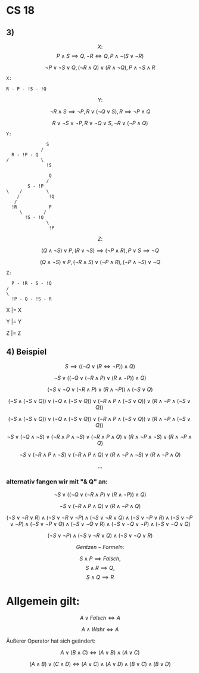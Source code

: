 # CS 18

## 3)

$$X:$$
$$ {P \land S \implies Q, \neg R \iff Q, P \land \neg (S \lor \neg R)} $$

$$ \neg P \lor \neg S \lor Q, (\neg R \land Q) \lor (R \land \neg Q), P \land \neg S \land R $$

```
X:

R - P - !S - !Q
```

$$Y:$$

$$ \neg R \land S \implies \neg P, R \lor (\neg Q \lor S), R \implies \neg P \land Q $$

$$ R \lor \neg S \lor \neg P, R \lor \neg Q \lor S, \neg R \lor (\neg P \land Q) $$

```
Y:

               S
             /
  R - !P - Q
/            \
               !S

                Q
               /
        S - !P
\    /         \
    /           !Q
   /
  !R            P
     \        /
       !S - !Q
               \
                !P
```

$$Z:$$

$$ (Q \land \neg S) \lor P, (R \lor \neg S) \implies (\neg P \land R), P \lor S \implies \neg Q $$

$$ (Q \land \neg S) \lor P, (\neg R \land S) \lor (\neg P \land R), (\neg P \land \neg S) \lor \neg Q $$

```
Z:

  P - !R - S - !Q
/
\
  !P - Q - !S - R
```

X |= X

Y |= Y

Z |= Z

## 4) Beispiel

$$ S \implies ((\neg Q \lor (R \iff \neg P)) \land Q) $$

$$ \neg S \lor ((\neg Q \lor (\neg R \land P) \lor (R \land \neg P)) \land Q) $$

$$ (\neg S \lor \neg Q \lor (\neg R \land P) \lor (R \land \neg P)) \land (\neg S \lor Q) $$

$$ (\neg S \land (\neg S \lor Q)) \lor (\neg Q \land (\neg S \lor Q)) \lor (\neg R \land P \land (\neg S \lor Q)) \lor (R \land \neg P \land (\neg S \lor Q)) \ $$

$$ (\neg S \land (\neg S \lor Q)) \lor (\neg Q \land (\neg S \lor Q)) \lor (\neg R \land P \land (\neg S \lor Q)) \lor (R \land \neg P \land (\neg S \lor Q)) \ $$

$$ \neg S \lor (\neg Q \land \neg S) \lor (\neg R \land P \land \neg S) \lor (\neg R \land P \land Q) \lor (R \land \neg P \land \neg S) \lor (R \land \neg P \land Q) $$

$$ \neg S \lor (\neg R \land P \land \neg S) \lor (\neg R \land P \land Q) \lor (R \land \neg P \land \neg S) \lor (R \land \neg P \land Q) $$

$$ ... $$

### alternativ fangen wir mit "& Q" an:

$$ \neg S \lor ((\neg Q \lor (\neg R \land P) \lor (R \land \neg P)) \land Q) $$

$$ \neg S \lor (\neg R \land P \land Q) \lor (R \land \neg P \land Q) $$

$$ (\neg S \lor \neg R \lor R) \land (\neg S \lor \neg R \lor \neg P) \land (\neg S \lor \neg R \lor Q) \land (\neg S \lor \neg P \lor R) \land (\neg S \lor \neg P \lor \neg P) \land (\neg S \lor \neg P \lor Q) \land (\neg S \lor \neg Q \lor R) \land (\neg S \lor \neg Q \lor \neg P) \land (\neg S \lor \neg Q \lor Q) $$

$$ (\neg S \lor \neg P) \land (\neg S \lor \neg R \lor Q) \land (\neg S \lor \neg Q \lor R) $$

$$ Gentzen-Formeln: $$

$$ S \land P \implies Falsch, $$
$$ S \land R \implies Q, $$
$$ S \land Q \implies R $$

# Allgemein gilt:

$$ A \lor Falsch \iff A $$

$$ A \land Wahr \iff A $$

Äußerer Operator hat sich geändert:

$$ A \lor (B \land C) \iff (A \lor B) \land (A \lor C) $$

$$ (A \land B) \lor (C \land D) \iff (A \lor C) \land (A \lor D) \land (B \lor C) \land (B \lor D) $$
